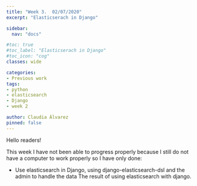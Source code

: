 ```yaml
---
title: "Week 3.  02/07/2020"
excerpt: "Elasticserach in Django"

sidebar:
  nav: "docs"

#toc: true
#toc_label: "Elasticserach in Django"
#toc_icon: "cog"
classes: wide

categories:
- Previous work
tags:
- python
- elasticsearch
- Django
- week 2

author: Claudia Álvarez
pinned: false
---
```

 Hello readers!
 
 This week I have not been able to progress properly because I still do not have a computer to work properly so I have only done:
 
- Use elasticsearch in Django, using django-elasticsearch-dsl and the admin to handle the data
The result of using elasticsearch with django.

